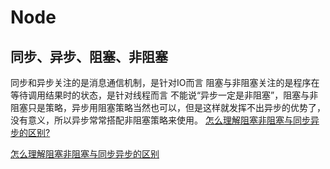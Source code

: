 # Node

## 同步、异步、阻塞、非阻塞
同步和异步关注的是消息通信机制，是针对IO而言
阻塞与非阻塞关注的是程序在等待调用结果时的状态，是针对线程而言
不能说“异步一定是非阻塞”，阻塞与非阻塞只是策略，异步用阻塞策略当然也可以，但是这样就发挥不出异步的优势了，没有意义，所以异步常常搭配非阻塞策略来使用。
[怎么理解阻塞非阻塞与同步异步的区别?](https://www.zhihu.com/question/19732473/answer/20851256)

[怎么理解阻塞非阻塞与同步异步的区别](https://www.zhihu.com/question/19732473/answer/23434554)
